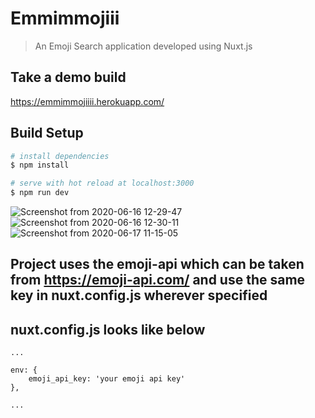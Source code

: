 # Emmimmojiii

> An Emoji Search application developed using Nuxt.js 

## Take a demo build

https://emmimmojiiii.herokuapp.com/


## Build Setup

```bash
# install dependencies
$ npm install

# serve with hot reload at localhost:3000
$ npm run dev

```
![Screenshot from 2020-06-16 12-29-47](https://user-images.githubusercontent.com/38497682/84741790-3294f200-afcd-11ea-9350-49eb8862e56f.png)
![Screenshot from 2020-06-16 12-30-11](https://user-images.githubusercontent.com/38497682/84741794-358fe280-afcd-11ea-8a09-52e87c19072e.png)
![Screenshot from 2020-06-17 11-15-05](https://user-images.githubusercontent.com/38497682/84859977-d349e700-b08b-11ea-8fee-bb8e8c1f3402.png)


## Project uses the emoji-api which can be taken from https://emoji-api.com/ and use the same key in nuxt.config.js wherever specified

## nuxt.config.js looks like below

```
...

env: {
    emoji_api_key: 'your emoji api key'
},

...

```
